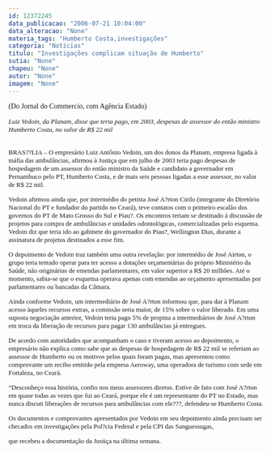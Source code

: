 ```yaml
---
id: 12372245
data_publicacao: "2006-07-21 10:04:00"
data_alteracao: "None"
materia_tags: "Humberto Costa,investigações"
categoria: "Notícias"
titulo: "Investigações complicam situação de Humberto"
sutia: "None"
chapeu: "None"
autor: "None"
imagem: "None"
---
```

<p><P><FONT face=Verdana>(Do Jornal do Commercio, com Agência Estado)</FONT></P></p>
<p><P><FONT face=Verdana></FONT><FONT size=2><FONT size=1><FONT size=2></p>
<p><DIV id=corpo style=\"FONT-SIZE: 90%\"><FONT face=Verdana><I>Luiz Vedoin, da Planam, disse que teria pago, em 2003, despesas de assessor do então ministro Humberto Costa, no valor de R$ 22 mil</B></I></I><BR><BR></FONT><I></p>
<p><P></I><FONT face=Verdana>BRAS??LIA – O empresário Luiz Antônio Vedoin, um dos donos da Planam, empresa ligada à máfia das ambulâncias, afirmou à Justiça que em julho de 2003 teria pago despesas de hospedagem de um assessor do então ministro da Saúde e candidato a governador em Pernambuco pelo PT, Humberto Costa, e de mais seis pessoas ligadas a esse assessor, no valor de R$ 22 mil. </FONT></p>
<p><P><FONT face=Verdana>Vedoin afirmou ainda que, por intermédio do petista José A?rton Cirilo (integrante do Diretório Nacional do PT e fundador do partido no Ceará), teve contatos com o primeiro escalão dos governos do PT de Mato Grosso do Sul e Piau?. Os encontros teriam se destinado à discussão de projetos para compra de ambulâncias e unidades odontológicas, comercializadas pelo esquema. Vedoin diz que teria ido ao gabinete do governador do Piau?, Wellington Dias, durante a assinatura de projetos destinados a esse fim. </FONT></p>
<p><P><FONT face=Verdana>O depoimento de Vedoin traz também uma outra revelação: por intermédio de José Airton, o grupo teria tentado operar para ter acesso a dotações orçamentárias do próprio Ministério da Saúde, não originárias de emendas parlamentares, em valor superior a R$ 20 milhões. Até o momento, sabia-se que o esquema operava apenas com emendas ao orçamento apresentadas por parlamentares ou bancadas da Câmara. </FONT></p>
<p><P><FONT face=Verdana>Ainda conforme Vedoin, um intermediário de José A?rton informou que, para dar à Planam acesso àqueles recursos extras, a comissão seria maior, de 15% sobre o valor liberado. Em uma suposta negociação anterior, Vedoin teria pago 5% de propina a intermediários de José A?rton em troca da liberação de recursos para pagar 130 ambulâncias já entregues. </FONT></p>
<p><P><FONT face=Verdana>De acordo com autoridades que acompanham o caso e tiveram acesso ao depoimento, o empresário não explica como sabe que as despesas de hospedagem de R$ 22 mil se referiam ao assessor de Humberto ou os motivos pelos quais foram pagas, mas apresentou como comprovante um recibo emitido pela empresa Aeroway, uma operadora de turismo com sede em Fortaleza, no Ceará. </FONT></p>
<p><P><FONT face=Verdana>“Desconheço essa história, confio nos meus assessores diretos. Estive de fato com José A?rton em quase todas as vezes que fui ao Ceará, porque ele é um representante do PT no Estado, mas nunca discuti liberações de recursos para ambulâncias com ele???, defendeu-se Humberto Costa. </FONT></p>
<p><P><FONT face=Verdana>Os documentos e comprovantes apresentados por Vedoin em seu depoimento ainda precisam ser checados em investigações pela Pol?cia Federal e pela CPI das Sanguessugas,</p>
<p> que recebeu a documentação da Justiça na última semana.</B></I> </FONT></P></DIV></FONT></p>
<p><P><FONT face=Verdana></FONT></P></FONT></FONT> </p>
